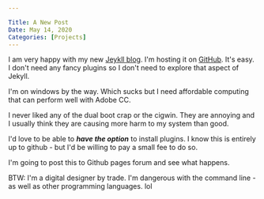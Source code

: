 ```yaml
---

Title: A New Post
Date: May 14, 2020
Categories: [Projects]
---
```


I am very happy with my new [Jeykll blog](https://jekyllrb.com/). I'm hosting it on <a href="github.io" target="_blank">GitHub</a>. It's easy. I don't need any fancy plugins so I don't need to explore that aspect of Jekyll.

I'm on windows by the way. Which sucks but I need affordable computing that can perform well with Adobe CC.

I never liked any of the dual boot crap or the cigwin. They are annoying and I usually think they are causing more harm to my system than good.

I'd love to be able to **_have the option_** to install plugins. I know this is entirely up to github - but I'd be willing to pay a small fee to do so.

I'm going to post this to Github pages forum and see what happens.

BTW: I'm a digital designer by trade. I'm dangerous with the command line - as well as other programming languages. lol








